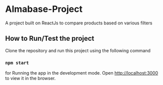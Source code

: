 # Almabase-Project
A project built on ReactJs to compare products based on various filters

## How to Run/Test the project
Clone the repository and run this project using the following command

### `npm start`
for Running the app in the development mode.
Open [http://localhost:3000](http://localhost:3000) to view it in the browser.
